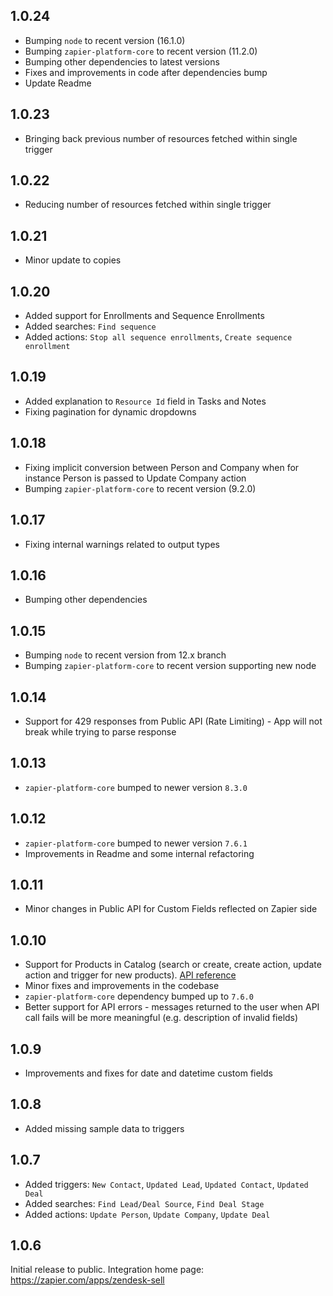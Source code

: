 ## 1.0.24

- Bumping `node` to recent version (16.1.0)
- Bumping `zapier-platform-core` to recent version (11.2.0)
- Bumping other dependencies to latest versions
- Fixes and improvements in code after dependencies bump
- Update Readme

## 1.0.23

- Bringing back previous number of resources fetched within single trigger

## 1.0.22

- Reducing number of resources fetched within single trigger

## 1.0.21

- Minor update to copies

## 1.0.20

- Added support for Enrollments and Sequence Enrollments
- Added searches: `Find sequence`
- Added actions: `Stop all sequence enrollments`, `Create sequence enrollment`

## 1.0.19

- Added explanation to `Resource Id` field in Tasks and Notes
- Fixing pagination for dynamic dropdowns

## 1.0.18

- Fixing implicit conversion between Person and Company when for instance Person is passed to Update Company action
- Bumping `zapier-platform-core` to recent version (9.2.0)

## 1.0.17

- Fixing internal warnings related to output types

## 1.0.16

- Bumping other dependencies

## 1.0.15

- Bumping `node` to recent version from 12.x branch
- Bumping `zapier-platform-core` to recent version supporting new node

## 1.0.14

- Support for 429 responses from Public API (Rate Limiting) - App will not break while trying to parse response

## 1.0.13

- `zapier-platform-core` bumped to newer version `8.3.0`

## 1.0.12

- `zapier-platform-core` bumped to newer version `7.6.1`
- Improvements in Readme and some internal refactoring

## 1.0.11

- Minor changes in Public API for Custom Fields reflected on Zapier side

## 1.0.10

- Support for Products in Catalog (search or create, create action, update action and trigger for new products). [API reference](https://developers.getbase.com/docs/rest/reference/products)
- Minor fixes and improvements in the codebase
- `zapier-platform-core` dependency bumped up to `7.6.0`
- Better support for API errors - messages returned to the user when API call fails will be more meaningful (e.g. description of invalid fields)

## 1.0.9

- Improvements and fixes for date and datetime custom fields

## 1.0.8

- Added missing sample data to triggers

## 1.0.7

- Added triggers: `New Contact`, `Updated Lead`, `Updated Contact`, `Updated Deal`
- Added searches: `Find Lead/Deal Source`, `Find Deal Stage`
- Added actions: `Update Person`, `Update Company`, `Update Deal`

## 1.0.6

Initial release to public. Integration home page: https://zapier.com/apps/zendesk-sell
